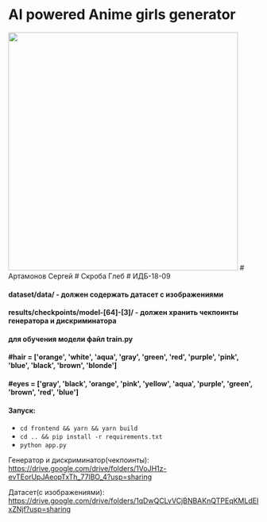 # AI powered Anime girls generator
<img src="https://media.giphy.com/media/dkaqOQtSlv2IJcux6q/giphy.gif" width="462" height="480" frameBorder="0" class="giphy-embed" allowFullScreen />
# Артамонов Сергей
# Скроба Глеб
# ИДБ-18-09

#### dataset/data/ - должен содержать датасет с изображениями
#### results/checkpoints/model-[64]-[3]/ - должен хранить чекпоинты генератора и дискриминатора
#### для обучения модели файл train.py
####    #hair = ['orange', 'white', 'aqua', 'gray', 'green', 'red', 'purple', 'pink', 'blue', 'black', 'brown', 'blonde']
####    #eyes = ['gray', 'black', 'orange', 'pink', 'yellow', 'aqua', 'purple', 'green', 'brown', 'red', 'blue']

#### Запуск:
  +  `cd frontend && yarn && yarn build`
  +  `cd .. && pip install -r requirements.txt`
  +  `python app.py`
  
  
Генератор и дискриминатор(чекпоинты):
https://drive.google.com/drive/folders/1VoJH1z-evTEorUpJAeopTxTh_77lBO_4?usp=sharing

Датасет(с изображениями):
https://drive.google.com/drive/folders/1qDwQCLvVCjBNBAKnQTPEqKMLdEIxZNjf?usp=sharing
